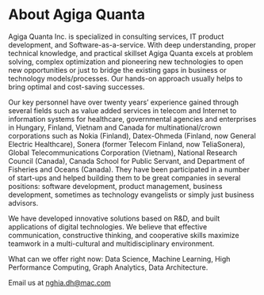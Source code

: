 # About Agiga Quanta

Agiga Quanta Inc. is specialized in consulting services, IT product development, and Software-as-a-service. With deep understanding, proper technical knowledge, and practical skillset Agiga Quanta excels at problem solving, complex optimization and pioneering new technologies to open new opportunities or just to bridge the existing gaps in business or technology models/processes. Our hands-on approach usually helps to bring optimal and cost-saving successes.

Our key personnel have over twenty years’ experience gained through several fields such as value added services in telecom and Internet to information systems for healthcare, governmental agencies and enterprises in Hungary, Finland, Vietnam and Canada for multinational/crown corporations such as Nokia (Finland), Datex-Ohmeda (Finland, now General Electric Healthcare), Sonera (former Telecom Finland, now TeliaSonera), Global Telecommunications Corporation (Vietnam), National Research Council (Canada), Canada School for Public Servant, and Department of Fisheries and Oceans (Canada). They have been participated in a number of start-ups and helped building them to be great companies in several positions: software development, product management, business development, sometimes as technology evangelists or simply just business advisors.

We have developed innovative solutions based on R&D, and built applications of digital technologies. We believe that effective communication, constructive thinking, and cooperative skills maximize teamwork in a multi-cultural and multidisciplinary environment.

What can we offer right now: Data Science, Machine Learning, High Performance Computing, Graph Analytics, Data Architecture.

Email us at nghia.dh@mac.com
